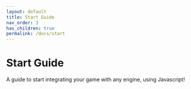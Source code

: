 ```yaml
---
layout: default
title: Start Guide
nav_order: 3
has_children: true
permalink: /docs/start
---
```


# Start Guide

A guide to start integrating your game with any engine, using Javascript!
